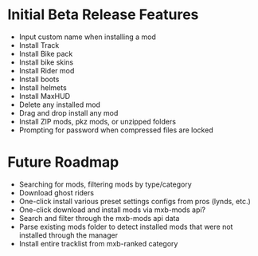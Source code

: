 # Initial Beta Release Features
-   Input custom name when installing a mod
-   Install Track
-   Install Bike pack
-   Install bike skins
-   Install Rider mod
-   Install boots
-   Install helmets
-   Install MaxHUD
-   Delete any installed mod
-   Drag and drop install any mod
-   Install ZIP mods, pkz mods, or unzipped folders
-   Prompting for password when compressed files are locked


# Future Roadmap
-   Searching for mods, filtering mods by type/category
-   Download ghost riders
-   One-click install various preset settings configs from pros (lynds, etc.)
-   One-click download and install mods via mxb-mods api?
-   Search and filter through the mxb-mods api data
-   Parse existing mods folder to detect installed mods that were not installed through the manager
-   Install entire tracklist from mxb-ranked category
